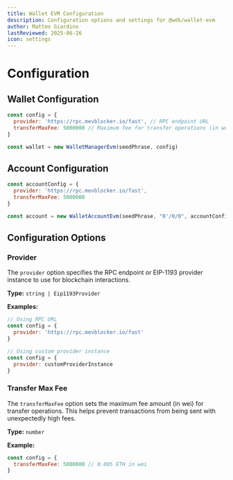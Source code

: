 ```yaml
---
title: Wallet EVM Configuration
description: Configuration options and settings for @wdk/wallet-evm
author: Matteo Giardino
lastReviewed: 2025-06-26
icon: settings
---
```


# Configuration

## Wallet Configuration

```javascript
const config = {
  provider: 'https://rpc.mevblocker.io/fast', // RPC endpoint URL
  transferMaxFee: 5000000 // Maximum fee for transfer operations (in wei)
}

const wallet = new WalletManagerEvm(seedPhrase, config)
```

## Account Configuration

```javascript
const accountConfig = {
  provider: 'https://rpc.mevblocker.io/fast',
  transferMaxFee: 5000000
}

const account = new WalletAccountEvm(seedPhrase, "0'/0/0", accountConfig)
```

## Configuration Options

### Provider

The `provider` option specifies the RPC endpoint or EIP-1193 provider instance to use for blockchain interactions.

**Type:** `string | Eip1193Provider`

**Examples:**
```javascript
// Using RPC URL
const config = {
  provider: 'https://rpc.mevblocker.io/fast'
}

// Using custom provider instance
const config = {
  provider: customProviderInstance
}
```

### Transfer Max Fee

The `transferMaxFee` option sets the maximum fee amount (in wei) for transfer operations. This helps prevent transactions from being sent with unexpectedly high fees.

**Type:** `number`

**Example:**
```javascript
const config = {
  transferMaxFee: 5000000 // 0.005 ETH in wei
}
```